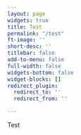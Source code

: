 ```yaml
---
layout: page
widgets: true
title: Test
permalink: "/test"
ft-image: ''
short-desc: ''
titlebar: false
add-to-menu: false
full-width: false
widgets-bottom: false
widget-blocks: []
redirect_plugin:
  redirect_to: ''
  redirect_from: ''

---
```

Test